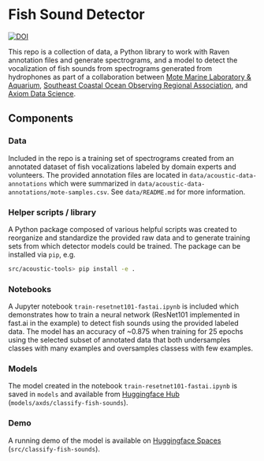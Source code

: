 # Fish Sound Detector

[![DOI](https://zenodo.org/badge/506380623.svg)](https://zenodo.org/badge/latestdoi/506380623)


This repo is a collection of data, a Python library to work with Raven annotation files and generate spectrograms, and a model to detect
the vocalization of fish sounds from spectrograms generated from hydrophones as part of a collaboration between [Mote Marine Laboratory & Aquarium](https://mote.org), [Southeast Coastal Ocean Observing Regional Association](https://secoora.org), and [Axiom Data Science](https://axiomdatascience.com).

## Components

### Data

Included in the repo is a training set of spectrograms created from an annotated dataset of fish vocalizations labeled by domain experts and volunteers.
The provided annotation files are located in `data/acoustic-data-annotations` which were summarized in `data/acoustic-data-annotations/mote-samples.csv`.  See `data/README.md` for more information.

### Helper scripts / library

A Python package composed of various helpful scripts was created to reorganize and standardize the provided raw data and to generate training sets from which detector models could be trained.  The package can be installed via `pip`, e.g.

```bash
src/acoustic-tools> pip install -e .
```

### Notebooks

A Jupyter notebook `train-resetnet101-fastai.ipynb` is included which demonstrates how to train a neural network (ResNet101 implemented in fast.ai in the
example) to detect fish sounds using the provided labeled data.  The model has an accuracy of ~0.875 when training for 25 epochs using the selected
subset of annotated data that both undersamples classes with many examples and oversamples classess with few examples.

### Models

The model created in the notebook `train-resetnet101-fastai.ipynb` is saved in `models` and available from [Huggingface Hub](https://huggingface.co/axds/classify-fish-sounds) (`models/axds/classify-fish-sounds`).

### Demo

A running demo of the model is available on [Huggingface Spaces](https://huggingface.co/spaces/axds/classify-fish-sounds) (`src/classify-fish-sounds`).
